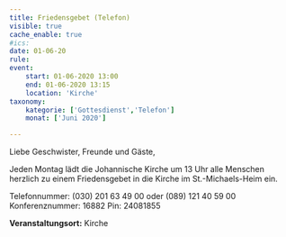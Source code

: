 ```yaml
---
title: Friedensgebet (Telefon)
visible: true
cache_enable: true
#ics: 
date: 01-06-20
rule: 
event:
	start: 01-06-2020 13:00
	end: 01-06-2020 13:15
	location: 'Kirche'
taxonomy:
	kategorie: ['Gottesdienst','Telefon']
	monat: ['Juni 2020']

---
```

Liebe Geschwister, Freunde und Gäste,

Jeden Montag lädt die Johannische Kirche um 13 Uhr alle Menschen herzlich zu einem Friedensgebet in die Kirche im St.-Michaels-Heim ein.

Telefonnummer: (030) 201 63 49 00 oder (089) 121 40 59 00
Konferenznummer: 16882
Pin: 24081855



**Veranstaltungsort:** Kirche

